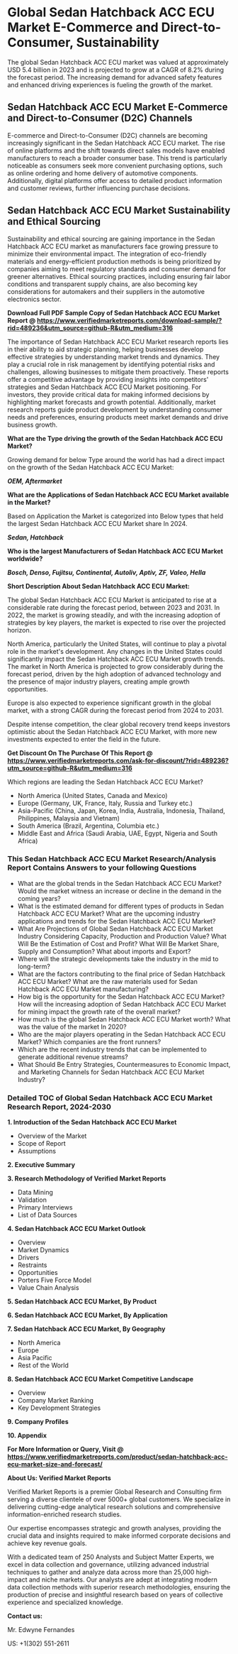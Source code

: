 <h1>Global Sedan Hatchback ACC ECU Market E-Commerce and Direct-to-Consumer, Sustainability</h1><p class=""><p>The global Sedan Hatchback ACC ECU market was valued at approximately USD 5.4 billion in 2023 and is projected to grow at a CAGR of 8.2% during the forecast period. The increasing demand for advanced safety features and enhanced driving experiences is fueling the growth of the market.</p><h2>Sedan Hatchback ACC ECU Market E-Commerce and Direct-to-Consumer (D2C) Channels</h2><p>E-commerce and Direct-to-Consumer (D2C) channels are becoming increasingly significant in the Sedan Hatchback ACC ECU market. The rise of online platforms and the shift towards direct sales models have enabled manufacturers to reach a broader consumer base. This trend is particularly noticeable as consumers seek more convenient purchasing options, such as online ordering and home delivery of automotive components. Additionally, digital platforms offer access to detailed product information and customer reviews, further influencing purchase decisions.</p><h2>Sedan Hatchback ACC ECU Market Sustainability and Ethical Sourcing</h2><p>Sustainability and ethical sourcing are gaining importance in the Sedan Hatchback ACC ECU market as manufacturers face growing pressure to minimize their environmental impact. The integration of eco-friendly materials and energy-efficient production methods is being prioritized by companies aiming to meet regulatory standards and consumer demand for greener alternatives. Ethical sourcing practices, including ensuring fair labor conditions and transparent supply chains, are also becoming key considerations for automakers and their suppliers in the automotive electronics sector.</p></p><p class=""><strong>Download Full PDF Sample Copy of Sedan Hatchback ACC ECU Market Report @ <a href="https://www.verifiedmarketreports.com/download-sample/?rid=489236&utm_source=github-R&utm_medium=316" target="_blank">https://www.verifiedmarketreports.com/download-sample/?rid=489236&utm_source=github-R&utm_medium=316</a></strong></p><p>The importance of&nbsp;Sedan Hatchback ACC ECU Market research reports lies in their ability to aid strategic planning, helping businesses develop effective strategies by understanding market trends and dynamics. They play a crucial role in risk management by identifying potential risks and challenges, allowing businesses to mitigate them proactively. These reports offer a competitive advantage by providing insights into competitors' strategies and Sedan Hatchback ACC ECU Market positioning. For investors, they provide critical data for making informed decisions by highlighting market forecasts and growth potential. Additionally, market research reports guide product development by understanding consumer needs and preferences, ensuring products meet market demands and drive business growth.</p><p><strong>What are the&nbsp;Type driving the growth of the Sedan Hatchback ACC ECU Market?</strong></p><p id="" class="">Growing demand for below Type around the world has had a direct impact on the growth of the Sedan Hatchback ACC ECU Market:</p><p class=""><em><strong>OEM, Aftermarket</strong></em></p><p class=""><strong>What are the&nbsp;Applications&nbsp;of Sedan Hatchback ACC ECU Market available in the Market?</strong></p><p id="" class="">Based on Application the Market is categorized into Below types that held the largest Sedan Hatchback ACC ECU Market share In 2024.</p><p class=""><em><strong>Sedan, Hatchback</strong></em></p><p class=""><strong>Who is the largest Manufacturers of Sedan Hatchback ACC ECU Market worldwide?</strong></p><p><em><strong>Bosch, Denso, Fujitsu, Continental, Autoliv, Aptiv, ZF, Valeo, Hella</strong></em></p><p id="" class=""><strong>Short Description About Sedan Hatchback ACC ECU Market:</strong></p><p>The global Sedan Hatchback ACC ECU Market is anticipated to rise at a considerable rate during the forecast period, between 2023 and 2031. In 2022, the market is growing steadily, and with the increasing adoption of strategies by key players, the market is expected to rise over the projected horizon.</p><p>North America, particularly the United States, will continue to play a pivotal role in the market's development. Any changes in the United States could significantly impact the Sedan Hatchback ACC ECU Market growth trends. The market in North America is projected to grow considerably during the forecast period, driven by the high adoption of advanced technology and the presence of major industry players, creating ample growth opportunities.</p><p>Europe is also expected to experience significant growth in the global market, with a strong CAGR during the forecast period from 2024 to 2031.</p><p>Despite intense competition, the clear global recovery trend keeps investors optimistic about the Sedan Hatchback ACC ECU Market, with more new investments expected to enter the field in the future.</p><p id="" class=""><strong>Get Discount On The Purchase Of This Report @ <a href="https://www.verifiedmarketreports.com/ask-for-discount/?rid=489236?utm_source=github-R&utm_medium=316" target="_blank">https://www.verifiedmarketreports.com/ask-for-discount/?rid=489236?utm_source=github-R&utm_medium=316</a></strong></p><p class="">Which regions are leading the Sedan Hatchback ACC ECU Market?</p><ul><li>North America (United States, Canada and Mexico)</li><li>Europe (Germany, UK, France, Italy, Russia and Turkey etc.)</li><li>Asia-Pacific (China, Japan, Korea, India, Australia, Indonesia, Thailand, Philippines, Malaysia and Vietnam)</li><li>South America (Brazil, Argentina, Columbia etc.)</li><li>Middle East and Africa (Saudi Arabia, UAE, Egypt, Nigeria and South Africa)</li></ul><h3 id="" class="">This Sedan Hatchback ACC ECU Market Research/Analysis Report Contains Answers to your following Questions</h3><ul><li>What are the global trends in the Sedan Hatchback ACC ECU Market? Would the market witness an increase or decline in the demand in the coming years?</li><li>What is the estimated demand for different types of products in Sedan Hatchback ACC ECU Market? What are the upcoming industry applications and trends for the Sedan Hatchback ACC ECU Market?</li><li>What Are Projections of Global Sedan Hatchback ACC ECU Market Industry Considering Capacity, Production and Production Value? What Will Be the Estimation of Cost and Profit? What Will Be Market Share, Supply and Consumption? What about imports and Export?</li><li>Where will the strategic developments take the industry in the mid to long-term?</li><li>What are the factors contributing to the final price of Sedan Hatchback ACC ECU Market? What are the raw materials used for Sedan Hatchback ACC ECU Market manufacturing?</li><li>How big is the opportunity for the Sedan Hatchback ACC ECU Market? How will the increasing adoption of Sedan Hatchback ACC ECU Market for mining impact the growth rate of the overall market?</li><li>How much is the global Sedan Hatchback ACC ECU Market worth? What was the value of the market In 2020?</li><li>Who are the major players operating in the Sedan Hatchback ACC ECU Market? Which companies are the front runners?</li><li>Which are the recent industry trends that can be implemented to generate additional revenue streams?</li><li>What Should Be Entry Strategies, Countermeasures to Economic Impact, and Marketing Channels for Sedan Hatchback ACC ECU Market Industry?</li></ul><h3 id="" class="">Detailed TOC of Global Sedan Hatchback ACC ECU Market Research Report, 2024-2030</h3><p id="" class=""><strong>1. Introduction of the Sedan Hatchback ACC ECU Market</strong></p><ul><li>Overview of the Market</li><li>Scope of Report</li><li>Assumptions</li></ul><p id="" class=""><strong>2. Executive Summary</strong></p><p id="" class=""><strong>3. Research Methodology of Verified Market Reports</strong></p><ul><li>Data Mining</li><li>Validation</li><li>Primary Interviews</li><li>List of Data Sources</li></ul><p id="" class=""><strong>4. Sedan Hatchback ACC ECU Market Outlook</strong></p><ul><li>Overview</li><li>Market Dynamics</li><li>Drivers</li><li>Restraints</li><li>Opportunities</li><li>Porters Five Force Model</li><li>Value Chain Analysis</li></ul><p id="" class=""><strong>5. Sedan Hatchback ACC ECU Market, By Product</strong></p><p id="" class=""><strong>6. Sedan Hatchback ACC ECU Market, By Application</strong></p><p id="" class=""><strong>7. Sedan Hatchback ACC ECU Market, By Geography</strong></p><ul><li>North America</li><li>Europe</li><li>Asia Pacific</li><li>Rest of the World</li></ul><p id="" class=""><strong>8. Sedan Hatchback ACC ECU Market Competitive Landscape</strong></p><ul><li>Overview</li><li>Company Market Ranking</li><li>Key Development Strategies</li></ul><p id="" class=""><strong>9. Company Profiles</strong></p><p id="" class=""><strong>10. Appendix</strong></p><p id="" class=""><strong>For More Information or Query, Visit @ <a href="https://www.verifiedmarketreports.com/product/sedan-hatchback-acc-ecu-market-size-and-forecast/" target="_blank">https://www.verifiedmarketreports.com/product/sedan-hatchback-acc-ecu-market-size-and-forecast/</a></strong></p><p id="" class=""><strong>About Us: Verified Market Reports</strong></p><p id="" class="">Verified Market Reports is a premier Global Research and Consulting firm serving a diverse clientele of over 5000+ global customers. We specialize in delivering cutting-edge analytical research solutions and comprehensive information-enriched research studies.</p><p id="" class="">Our expertise encompasses strategic and growth analyses, providing the crucial data and insights required to make informed corporate decisions and achieve key revenue goals.</p><p id="" class="">With a dedicated team of 250 Analysts and Subject Matter Experts, we excel in data collection and governance, utilizing advanced industrial techniques to gather and analyze data across more than 25,000 high-impact and niche markets. Our analysts are adept at integrating modern data collection methods with superior research methodologies, ensuring the production of precise and insightful research based on years of collective experience and specialized knowledge.</p><p id="" class=""><strong>Contact us:</strong></p><p id="" class="">Mr. Edwyne Fernandes</p><p id="" class="">US: +1(302) 551-2611</p>